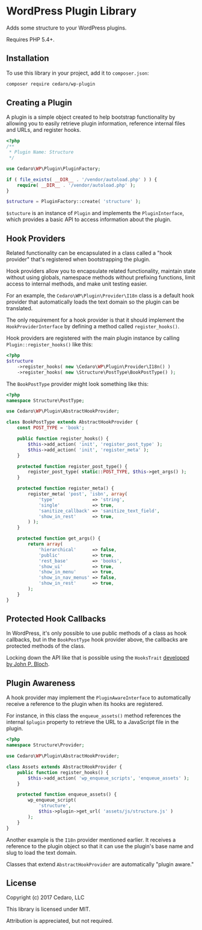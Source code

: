 # WordPress Plugin Library

Adds some structure to your WordPress plugins.

Requires PHP 5.4+.

## Installation

To use this library in your project, add it to `composer.json`:

```sh
composer require cedaro/wp-plugin
```

## Creating a Plugin

A plugin is a simple object created to help bootstrap functionality by allowing you to easily retrieve plugin information, reference internal files and URLs, and register hooks.

```php
<?php
/**
 * Plugin Name: Structure
 */

use Cedaro\WP\Plugin\PluginFactory;

if ( file_exists( __DIR__ . '/vendor/autoload.php' ) ) {
	require( __DIR__ . '/vendor/autoload.php' );
}

$structure = PluginFactory::create( 'structure' );
```

`$stucture` is an instance of `Plugin` and implements the `PluginInterface`, which provides a basic API to access information about the plugin.

## Hook Providers

Related functionality can be encapsulated in a class called a "hook provider" that's registered when bootstrapping the plugin.

Hook providers allow you to encapsulate related functionality, maintain state without using globals, namespace methods without prefixing functions, limit access to internal methods, and make unit testing easier.

For an example, the `Cedaro\WP\Plugin\Provider\I18n` class is a default hook provider that automatically loads the text domain so the plugin can be translated.

The only requirement for a hook provider is that it should implement the `HookProviderInterface` by defining a method called `register_hooks()`.

Hook providers are registered with the main plugin instance by calling `Plugin::register_hooks()` like this:

```php
<?php
$structure
	->register_hooks( new \Cedaro\WP\Plugin\Provider\I18n() )
	->register_hooks( new \Structure\PostType\BookPostType() );
```

The `BookPostType` provider might look something like this:

```php
<?php
namespace Structure\PostType;

use Cedaro\WP\Plugin\AbstractHookProvider;

class BookPostType extends AbstractHookProvider {
	const POST_TYPE = 'book';

	public function register_hooks() {
		$this->add_action( 'init', 'register_post_type' );
		$this->add_action( 'init', 'register_meta' );
	}

	protected function register_post_type() {
		register_post_type( static::POST_TYPE, $this->get_args() );
	}

	protected function register_meta() {
		register_meta( 'post', 'isbn', array(
			'type'              => 'string',
			'single'            => true,
			'sanitize_callback' => 'sanitize_text_field',
			'show_in_rest'      => true,
		) );
	}

	protected function get_args() {
		return array(
			'hierarchical'      => false,
			'public'            => true,
			'rest_base'         => 'books',
			'show_ui'           => true,
			'show_in_menu'      => true,
			'show_in_nav_menus' => false,
			'show_in_rest'      => true,
		);
	}
}
```

## Protected Hook Callbacks

In WordPress, it's only possible to use public methods of a class as hook callbacks, but in the `BookPostType` hook provider above, the callbacks are protected methods of the class.

Locking down the API like that is possible using the `HooksTrait` [developed by John P. Bloch](https://github.com/johnpbloch/wordpress-dev).

## Plugin Awareness

A hook provider may implement the `PluginAwareInterface` to automatically receive a reference to the plugin when its hooks are registered.

For instance, in this class the `enqueue_assets()` method references the internal `$plugin` property to retrieve the URL to a JavaScript file in the plugin.

```php
<?php
namespace Structure\Provider;

use Cedaro\WP\Plugin\AbstractHookProvider;

class Assets extends AbstractHookProvider {
	public function register_hooks() {
		$this->add_action( 'wp_enqueue_scripts', 'enqueue_assets' );
	}

	protected function enqueue_assets() {
		wp_enqueue_script(
			'structure',
			$this->plugin->get_url( 'assets/js/structure.js' )
		);
	}
}
```

Another example is the `I18n` provider mentioned earlier. It receives a reference to the plugin object so that it can use the plugin's base name and slug to load the text domain.

Classes that extend `AbstractHookProvider` are automatically "plugin aware."

## License

Copyright (c) 2017 Cedaro, LLC

This library is licensed under MIT.

Attribution is appreciated, but not required.
